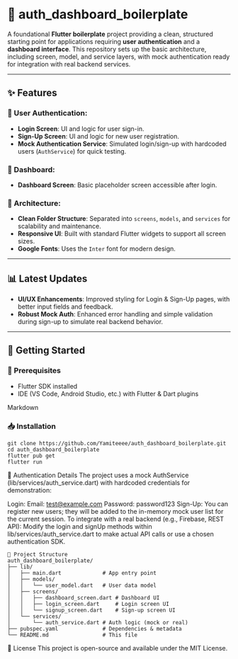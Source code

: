 # 🧱 auth_dashboard_boilerplate

A foundational **Flutter boilerplate** project providing a clean, structured starting point for applications requiring **user authentication** and a **dashboard interface**. This repository sets up the basic architecture, including screen, model, and service layers, with mock authentication ready for integration with real backend services.

---

## ✨ Features

### 🔐 User Authentication:
- **Login Screen**: UI and logic for user sign-in.
- **Sign-Up Screen**: UI and logic for new user registration.
- **Mock Authentication Service**: Simulated login/sign-up with hardcoded users (`AuthService`) for quick testing.

### 🧭 Dashboard:
- **Dashboard Screen**: Basic placeholder screen accessible after login.

### 🧱 Architecture:
- **Clean Folder Structure**: Separated into `screens`, `models`, and `services` for scalability and maintenance.
- **Responsive UI**: Built with standard Flutter widgets to support all screen sizes.
- **Google Fonts**: Uses the `Inter` font for modern design.

---

## 📊 Latest Updates

- **UI/UX Enhancements**: Improved styling for Login & Sign-Up pages, with better input fields and feedback.
- **Robust Mock Auth**: Enhanced error handling and simple validation during sign-up to simulate real backend behavior.

---

## 🚀 Getting Started

### 🔧 Prerequisites
- Flutter SDK installed
- IDE (VS Code, Android Studio, etc.) with Flutter & Dart plugins

Markdown

### 📥 Installation

```
git clone https://github.com/Yamiteeee/auth_dashboard_boilerplate.git
cd auth_dashboard_boilerplate
flutter pub get
flutter run
```
🔑 Authentication Details
The project uses a mock AuthService (lib/services/auth_service.dart) with hardcoded credentials for demonstration:

Login:
Email: test@example.com
Password: password123
Sign-Up: You can register new users; they will be added to the in-memory mock user list for the current session.
To integrate with a real backend (e.g., Firebase, REST API):
Modify the login and signUp methods within lib/services/auth_service.dart to make actual API calls or use a chosen authentication SDK.
```
📂 Project Structure
auth_dashboard_boilerplate/
├── lib/
│   ├── main.dart             # App entry point
│   ├── models/
│   │   └── user_model.dart   # User data model
│   ├── screens/
│   │   ├── dashboard_screen.dart # Dashboard UI
│   │   ├── login_screen.dart     # Login screen UI
│   │   └── signup_screen.dart    # Sign-up screen UI
│   └── services/
│       └── auth_service.dart # Auth logic (mock or real)
├── pubspec.yaml              # Dependencies & metadata
└── README.md                 # This file
```
📄 License
This project is open-source and available under the MIT License.




